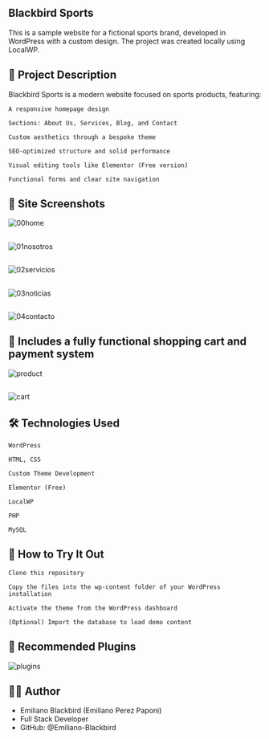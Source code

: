 ## Blackbird Sports

This is a sample website for a fictional sports brand, developed in WordPress with a custom design. The project was created locally using LocalWP.


## 📝 Project Description

Blackbird Sports is a modern website focused on sports products, featuring:

    A responsive homepage design

    Sections: About Us, Services, Blog, and Contact

    Custom aesthetics through a bespoke theme

    SEO-optimized structure and solid performance

    Visual editing tools like Elementor (Free version)

    Functional forms and clear site navigation


## 📸 Site Screenshots

![00home](https://github.com/user-attachments/assets/56100cbb-081d-4613-a998-c8d38b4c4d3b)

##

![01nosotros](https://github.com/user-attachments/assets/d757d053-caa5-4173-9ca6-16daf0a3498f)

##

![02servicios](https://github.com/user-attachments/assets/5135c65d-24c4-417c-8b31-a63584b974b7)

##

![03noticias](https://github.com/user-attachments/assets/63a2da78-d3b0-40d1-b997-6aa4d1e493ee)

##

![04contacto](https://github.com/user-attachments/assets/dd31e9b7-e172-469f-b24d-100e7bc34a5b)


## 🛒 Includes a fully functional shopping cart and payment system

![product](https://github.com/user-attachments/assets/91e058b0-6b81-4937-a50a-156f971a3ef2)

##

![cart](https://github.com/user-attachments/assets/7306f976-9abf-471b-8163-201b4302152a)


## 🛠️ Technologies Used

    WordPress

    HTML, CSS

    Custom Theme Development

    Elementor (Free)

    LocalWP

    PHP

    MySQL


## 🚀 How to Try It Out

    Clone this repository

    Copy the files into the wp-content folder of your WordPress installation

    Activate the theme from the WordPress dashboard

    (Optional) Import the database to load demo content


## 🔌 Recommended Plugins

![plugins](https://github.com/user-attachments/assets/ffd83373-bd17-4714-8c9c-5b6d1a065ab4)


## 👨‍💻 Author

 - Emiliano Blackbird (Emiliano Perez Paponi)
 - Full Stack Developer
 - GitHub: @Emiliano-Blackbird
